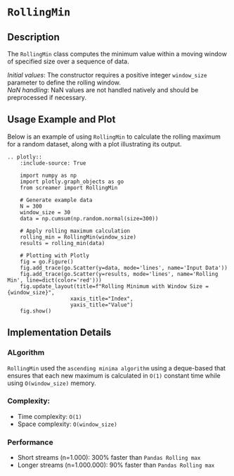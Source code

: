 # `RollingMin`

## Description
The `RollingMin` class computes the minimum value within a moving window of specified size over a sequence of data. 


*Initial values*: The constructor requires a positive integer `window_size` parameter to define the rolling window.  
*NaN handling*: NaN values are not handled natively and should be preprocessed if necessary.

## Usage Example and Plot
Below is an example of using `RollingMin` to calculate the rolling maximum for a random dataset, along with a plot illustrating its output.

```{eval-rst}
.. plotly::
    :include-source: True

    import numpy as np
    import plotly.graph_objects as go
    from screamer import RollingMin

    # Generate example data
    N = 300
    window_size = 30
    data = np.cumsum(np.random.normal(size=300))

    # Apply rolling maximum calculation
    rolling_min = RollingMin(window_size)
    results = rolling_min(data)

    # Plotting with Plotly
    fig = go.Figure()
    fig.add_trace(go.Scatter(y=data, mode='lines', name='Input Data'))
    fig.add_trace(go.Scatter(y=results, mode='lines', name='Rolling Min', line=dict(color='red')))
    fig.update_layout(title=f"Rolling Minimum with Window Size = {window_size}",
                    xaxis_title="Index",
                    yaxis_title="Value")
    fig.show()
```

## Implementation Details

### ALgorithm

`RollingMin` used the `ascending minima algorithm` using a deque-based that ensures that each new maximum is calculated in `O(1)` constant time while using `O(window_size)` memory. 

### Complexity:

* Time complexity: `O(1)`
* Space complexity: `O(window_size)`

### Performance

* Short streams (n=1.000): 300% faster than `Pandas Rolling max`
* Longer streams (n=1.000.000): 90% faster than `Pandas Rolling max`
